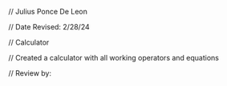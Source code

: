 // Julius Ponce De Leon 

 // Date Revised: 2/28/24

 // Calculator

 // Created a calculator with all working operators and equations

// Review by:
